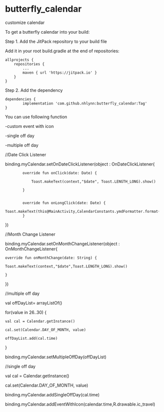 # butterfly_calendar
customize calendar

To get a butterfly calendar into your build:

Step 1. Add the JitPack repository to your build file

Add it in your root build.gradle at the end of repositories:

	allprojects {
		repositories {
			...
			maven { url 'https://jitpack.io' }
		}
	}
  
Step 2. Add the dependency

	dependencies {
	        implementation 'com.github.nhlynn:butterfly_calendar:Tag'
	}


You can use following function 

-custom event with icon

-single off day

-multiple off day


//Date Click Listener

binding.myCalendar.setOnDateClickListener(object : OnDateClickListener{

            override fun onClick(date: Date) {
	    
                Toast.makeText(context,"$date", Toast.LENGTH_LONG).show()
		
            }
	    

            override fun onLongClick(date: Date) {
                Toast.makeText(this@MainActivity,CalendarConstants.ymdFormatter.format(date),Toast.LENGTH_LONG).show()
            }

})


//Month Change Listener

binding.myCalendar.setOnMonthChangeListener(object : OnMonthChangeListener{

    override fun onMonthChange(date: String) {
    
	Toast.makeText(context,"$date",Toast.LENGTH_LONG).show()
	
    }
    

})

//multiple off day

val offDayList= arrayListOf<Date>()
	
for(value in 26..30) {
	
    val cal = Calendar.getInstance()
	
    cal.set(Calendar.DAY_OF_MONTH, value)
	
    offDayList.add(cal.time)
	
}
	
binding.myCalendar.setMultipleOffDay(offDayList)

	
//single off day
	
val cal = Calendar.getInstance()
	
cal.set(Calendar.DAY_OF_MONTH, value)
	
binding.myCalendar.addSingleOffDay(cal.time)
	
	
	
binding.myCalendar.addEventWithIcon(calendar.time,R.drawable.ic_travel)
	
	
	
	
